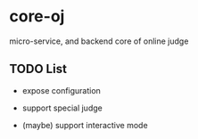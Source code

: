 # core-oj
micro-service, and backend core of online judge

## TODO List

+ expose configuration

+ support special judge

+ (maybe) support interactive mode


